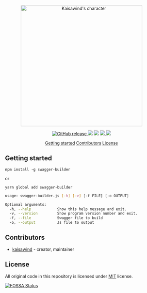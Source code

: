 <p align="center">
  <br>
  <img src="https://repository-images.githubusercontent.com/167809029/27811780-98cd-11e9-9d47-18889b196016" alt="Kaisawind's character" width="400">
  <br>
</p>

<p align="center">
  <a href="https://github.com/kaisawind/swagger-builder/releases">
    <img src="https://img.shields.io/github/release/kaisawind/swagger-builder.svg" alt="GitHub release">
  </a>
  <img src="https://img.shields.io/badge/node-%3E%3D8.9-blue.svg" />
  <img src="https://img.shields.io/badge/npm-%3E%3D%203.0.0-blue.svg" />
  <a href="https://travis-ci.com/kaisawind/swagger-builder">
    <img src="https://travis-ci.com/kaisawind/swagger-builder.svg?token=zAYkhFNqwBwmfWpeEt2s&branch=master">
  </a>
  <a href="https://app.fossa.com/projects/git%2Bgithub.com%2Fkaisawind%2Fswagger-builder?ref=badge_shield">
    <img src="https://app.fossa.com/api/projects/git%2Bgithub.com%2Fkaisawind%2Fswagger-builder.svg?type=shield">
  </a>
</p>

<p align="center">
  <a href="#getting-started">Getting started</a>
  <a href="#contributors">Contributors</a>
  <a href="#license">License</a>
</p>

## Getting started

```
npm install -g swagger-builder
```
or

```
yarn global add swagger-builder
```

```bash
usage: swagger-builder.js [-h] [-v] [-f FILE] [-o OUTPUT]

Optional arguments:
  -h, --help            Show this help message and exit.
  -v, --version         Show program version number and exit.
  -f, --file            Swagger file to build
  -o, --output          Js file to output
```

## Contributors
- [kaisawind](https://github.com/kaisawind) - creator, maintainer

## License

All original code in this repository is licensed under [MIT](https://github.com/kaisawind/swagger-builder/blob/master/LICENSE) license.

[![FOSSA Status](https://app.fossa.com/api/projects/git%2Bgithub.com%2Fkaisawind%2Fswagger-builder.svg?type=large)](https://app.fossa.com/projects/git%2Bgithub.com%2Fkaisawind%2Ffile-manager?ref=badge_large)


